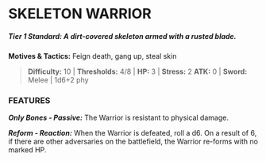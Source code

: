 # SKELETON WARRIOR

##### **Tier 1 Standard:** *A dirt-covered skeleton armed with a rusted blade.*

**Motives & Tactics:** Feign death, gang up, steal skin

> **Difficulty:** 10 | **Thresholds:** 4/8 | **HP:** 3 | **Stress:** 2
> **ATK:** 0 | **Sword:** Melee | 1d6+2 phy

### FEATURES

***Only Bones - Passive:*** The Warrior is resistant to physical damage.

***Reform - Reaction:*** When the Warrior is defeated, roll a d6. On a result of 6, if there are other adversaries on the battlefield, the Warrior re-forms with no marked HP.
